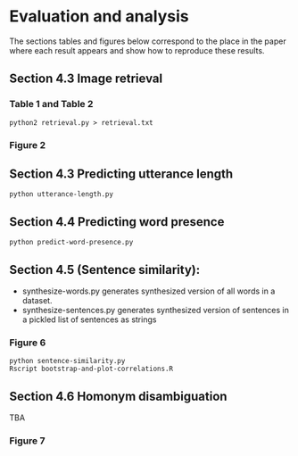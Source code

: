 # Evaluation and analysis

The sections tables and figures below correspond to the place in the paper
where each result appears and show how to reproduce these results.

## Section 4.3 Image retrieval

### Table 1 and Table 2

```
python2 retrieval.py > retrieval.txt
```

### Figure 2

## Section 4.3 Predicting utterance length

```
python utterance-length.py
```
## Section 4.4 Predicting word presence


```
python predict-word-presence.py
```

## Section 4.5 (Sentence similarity):

- synthesize-words.py
       generates synthesized version of all words in a dataset.
- synthesize-sentences.py
       generates synthesized version of sentences in a pickled list of sentences as strings

### Figure 6
```
python sentence-similarity.py
Rscript bootstrap-and-plot-correlations.R
```
## Section 4.6 Homonym disambiguation

TBA

### Figure 7
